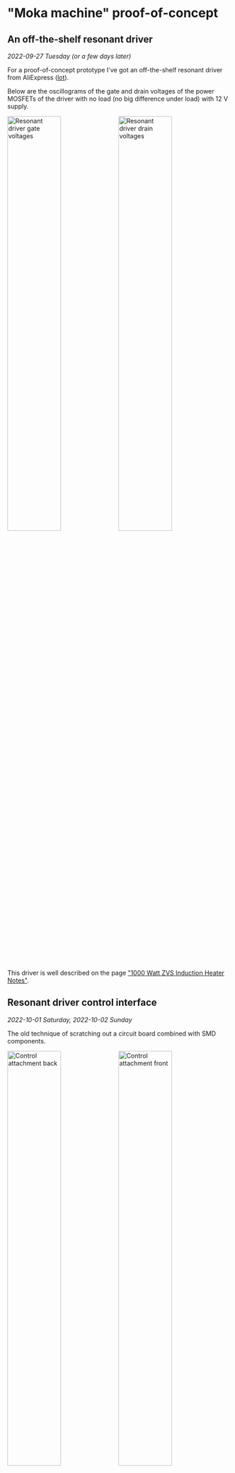 # "Moka machine" proof-of-concept

## An off-the-shelf resonant driver

_2022-09-27 Tuesday (or a few days later)_

For a proof-of-concept prototype I've got an off-the-shelf resonant driver from AliExpress ([lot](https://www.aliexpress.com/item/33010919113.html)).

Below are the oscillograms of the gate and drain voltages of the power MOSFETs of the driver with no load (no big difference under load) with 12 V supply.

<p width="100%">
<img width="49%" alt="Resonant driver gate voltages" src="images/001%20Resonant driver%20gate%20voltage.png">
<img width="49%" alt="Resonant driver drain voltages" src="images/002%20Resonant driver%20drain%20voltage.png">
</p>

This driver is well described on the page ["1000 Watt ZVS Induction Heater Notes"](https://spaco.org/Blacksmithing/ZVSInductionHeater/1000WattZVSInductionHeaterNotes.htm).

## Resonant driver control interface

_2022-10-01 Saturday, 2022-10-02 Sunday_

The old technique of scratching out a circuit board combined with SMD components.

<p width="100%">
<img width="49%" alt="Control attachment back" src="images/003%20IMG_4103.jpeg">
<img width="49%" alt="Control attachment front" src="images/004%20IMG_4104.jpeg">
</p>

<p width="100%">
<img width="49%" alt="Control attachment installed" src="images/005%20IMG_4105.jpeg">
<img width="49%" alt="Control attachment connector" src="images/006%20IMG_4106.jpeg">
</p>

And the new coil made of 4x1 mm² "audio" cable, unfinished. The cross-section of the pipe of the original coil is around 10 mm².

![The new coil, unfinished](images/007%20IMG_4107.jpeg)

## The new coil

_2022-10-03 Monday_

An attempt to boil a tiny amount of water with the coil. With the supply voltage of 15 V the current consumption is 4.47 A, about 67 W. The water heated up to 50℃.

![The new coil test](images/008%20IMG_4108.jpeg)

During the test I've realized that the coil wire near the mounting points is too loose and may create an undesired loop with extra inductance. Before closing the lab for the night, I had mounted the coil in a better way.

![A better way to mount the coil](images/009%20IMG_4109.jpeg)

## A super rough estimation of power at higher supply voltages

_2022-10-04 Tuesday_

<details>
<summary>
Shouldn't have even attempted it
</summary>

![A super rough estimation of power at higher supply voltages](images/010%20IMG_4112.jpeg)

</details>

Difficult to make a prediction, but my slightly educated guess is that at 24 V a 400 W power supply should be sufficient for this contraption.

## Ways to achieve higher power

_2022-10-05 Wednesday_

Those 67 W with 15 V x 4.47 A input is close to the current limit of my lab PSU, so I wouldn't be able to just raise the voltage to achieve (much) higher output power. I have two of PSUs, though. With some further modification of the driver circuit, a split PSU may be used to power it, thus doubling the output power.

![Resonant driver Split PSU](images/011%20Resonant%20driver%20split%20PSU.png)

Or I could use some balancing resistors and just connect the two PSUs in parallel.

## Closed loop control

_2022-10-08 Saturday_

I implemented some basic (bang-bang with a deadband ±0.2℃ as per the NCIR thermometer) closed loop control logic in the firmware and ran a test.

At first, the program was stopping when the resonant converter was turning on or off. Trying to fight this I put ferrite rings on the longest wires coming to the NCIR thermometer and the resonant converter.

![Pico attached to the NCIR thermometer and the resonant converter](images/012%20IMG_4119.jpeg)

That didn't have sufficient effect, so I had to use stronger countermeasures...

![A test set-up with closed loop control](images/013%20IMG_4117.jpeg)

After which some stability was achieved and I could keep the target (a steel steaming pitcher) at a set temperature.

Maybe not very spectacular, but here is [a short video](https://odysee.com/@werediver:d/moka-machine-01:7?r=EgVnnPDpYAySnwJ9STYyvCuVqFXdCxUz).

Notice that I'm using the oscilloscope ground lead as a makeshift EMI probe. Learned the trick in [this video](https://youtu.be/WytDROmjWKQ?t=129).

## It was ~~DNS~~ the debug probe

_2022-10-09 Sunday_

After some more experimentation and debugging I made two conclusions:

- the issues on the heater start/stop were not with the controller, but rather with the debug probe: even though RTT debug output was stopping, the controller was still running (confirmed with oscilloscope-assisted debugging)
- the NCIR thermometer really likes black and/or high IR emissivity objects or it gives underestimated (possibly, influenced by the reflected surroundings) readings and setting a lower object emissivity parameter seems to give somewhat unstable results (quite sensitive to the sensor position)

Under that particular load and power supply parameters (~13.8 V x 5 A) the resonant converter starts oscillating 1.6 ms after activation and reaches full amplitude in about 30 ms.
